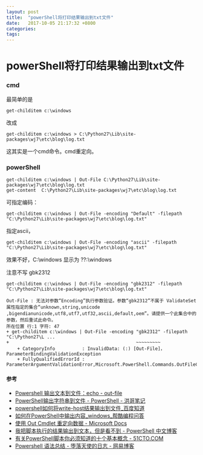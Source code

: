 ```yaml
---
layout: post
title:  "powerShell将打印结果输出到txt文件"
date:   2017-10-05 21:17:32 +0800
categories:  
tags: 
---
```


# powerShell将打印结果输出到txt文件 #

### cmd ###
最简单的是

	get-childitem c:\windows

改成
	
	get-childitem c:\windows > C:\Python27\Lib\site-packages\wj7\etc\blog\log.txt

这其实是一个cmd命令。cmd重定向。

### powerShell ###

	get-childitem c:\windows | Out-File C:\Python27\Lib\site-packages\wj7\etc\blog\log.txt
	get-content  C:\Python27\Lib\site-packages\wj7\etc\blog\log.txt

可指定编码：

	get-childitem c:\windows | Out-File -encoding "Default" -filepath "C:\Python27\Lib\site-packages\wj7\etc\blog\log.txt"

指定ascii，

	get-childitem c:\windows | Out-File -encoding "ascii" -filepath "C:\Python27\Lib\site-packages\wj7\etc\blog\log.txt"

效果不好，C:\windows 显示为 ??:\windows

注意不写 gbk2312
	
	get-childitem c:\windows | Out-File -encoding "gbk2312" -filepath "C:\Python27\Lib\site-packages\wj7\etc\blog\log.txt"

	Out-File : 无法对参数“Encoding”执行参数验证。参数“gbk2312”不属于 ValidateSet 属性指定的集合“unknown,string,unicode
	,bigendianunicode,utf8,utf7,utf32,ascii,default,oem”。请提供一个此集合中的参数，然后重试此命令。
	所在位置 行:1 字符: 47
	+ get-childitem c:\windows | Out-File -encoding "gbk2312" -filepath "C:\Python27\L ...
	+                                               ~~~~~~~~~
	    + CategoryInfo          : InvalidData: (:) [Out-File]，ParameterBindingValidationException
	    + FullyQualifiedErrorId : ParameterArgumentValidationError,Microsoft.PowerShell.Commands.OutFileCommand
	
#### 参考 ####

* [Powershell 输出文本到文件：echo - out-file](http://martual.leanote.com/post/Untitled-54c6b0ae38f41110370023e7-21)
* [PowerShell输出字符串到文件 - PowerShell - 洪哥笔记](http://www.splaybow.com/post/powershell-out-file.html)
* [powershell如何将write-host结果输出到文件_百度知道](https://zhidao.baidu.com/question/134604827855346325.html)
* [如何在PowerShell中输出内容_windows_帮酷编程问答](https://ask.helplib.com/windows/post_440344)
* [使用 Out Cmdlet 重定向数据 - Microsoft Docs](https://docs.microsoft.com/zh-cn/powershell/scripting/getting-started/cookbooks/redirecting-data-with-out---cmdlets?view=powershell-5.1)
* [我把脚本执行的结果输出到文本，但是看不到 - PowerShell 中文博客](http://www.pstips.net/question/4008.html)
* [有关PowerShell脚本你必须知道的十个基本概念 - 51CTO.COM](http://os.51cto.com/art/201101/244228.htm)
* [Powershell 语法总结 - 堕落天使的日志 - 网易博客](http://gaojianzhuang110.blog.163.com/blog/static/1861314620108290363775/)